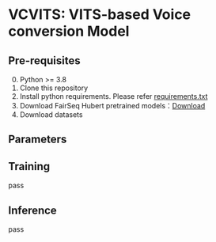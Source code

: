 # VCVITS: VITS-based Voice conversion Model



## Pre-requisites
0. Python >= 3.8
0. Clone this repository
0. Install python requirements. Please refer [requirements.txt](requirements.txt)
0. Download FairSeq Hubert pretrained models：[Download](https://github.com/facebookresearch/fairseq/blob/main/examples/hubert/README.md)
0. Download datasets


## Parameters


## Training
pass


## Inference
pass

